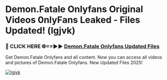 # Demon.Fatale Onlyfans Original Videos 0nlyFans Leaked - Files Updated! (lgjvk)

<h3>🔴 CLICK HERE 🌐==►► <a href="https://tinyurl.com/2m67pmp6" rel="nofollow">Demon.Fatale Onlyfans Updated Files</a></h3>

Get Demon.Fatale Onlyfans and all content. Now you can access all videos and pictures of Demon.Fatale Onlyfans. New Updated Files 2025!

[![lgjvk](https://i.imgur.com/H4QAA4z.gif)](https://tinyurl.com/2m67pmp6)